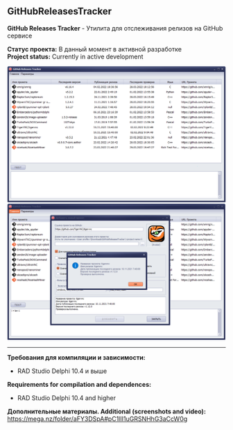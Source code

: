 ﻿## GitHubReleasesTracker
**GitHub Releases Tracker** - Утилита для отслеживания релизов на GitHub сервисе

**Статус проекта:** В данный момент в активной разработке    
**Project status:** Currently in active development

![Screenshot](https://github.com/superbot-coder/GitHubReleasesTracker/blob/main/ScreenShot_01.PNG "")
![Screenshot](https://github.com/superbot-coder/GitHubReleasesTracker/blob/main/ScreenShot_02.PNG "")

 ---
**Требования для компиляции и зависимости:**
- RAD Studio Delphi 10.4 и выше

**Requirements for compilation and dependences:**
- RAD Studio Delphi 10.4 and higher

**Дополнительные материалы. Additional (screenshots and video):**
https://mega.nz/folder/aFY3DSpA#pC1lII1uGRSNHhG3aCcW0g

